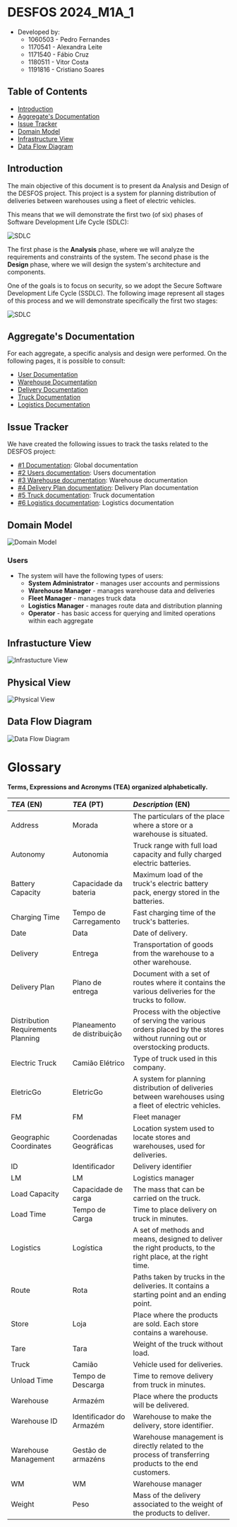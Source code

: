 # DESFOS 2024_M1A_1

- Developed by:
  - 1060503 - Pedro Fernandes
  - 1170541 - Alexandra Leite
  - 1171540 - Fábio Cruz
  - 1180511 - Vitor Costa
  - 1191816 - Cristiano Soares

## Table of Contents

- [Introduction](#introduction)
- [Aggregate's Documentation](#aggregate-documentatio)
- [Issue Tracker](#issue-tracker)
- [Domain Model](#domain-model)
- [Infrastructure View](#infrastructure-view)
- [Data Flow Diagram](#data-flow-diagram)

## Introduction

The main objective of this document is to present da Analysis and Design of the DESFOS project. This project is a system for planning distribution of deliveries between warehouses using a fleet of electric vehicles.

This means that we will demonstrate the first two (of six) phases of Software Development Life Cycle (SDLC):

![SDLC](diagrams/sdlc.png)

The first phase is the **Analysis** phase, where we will analyze the requirements and constraints of the system. The second phase is the **Design** phase, where we will design the system's architecture and components. 

One of the goals is to focus on security, so we adopt the Secure Software Development Life Cycle (SSDLC). The following image represent all stages of this process and we will demonstrate specifically the first two stages:

![SDLC](diagrams/ssdlc.png)

## Aggregate's Documentation

For each aggregate, a specific analysis and design were performed. On the following pages, it is possible to consult:

- [User Documentation](user/README_User.md)
- [Warehouse Documentation](warehouse/README_Warehouse.md)
- [Delivery Documentation](delivery/README_Delivery.md)
- [Truck Documentation](truck/README_Truck.md)
- [Logistics Documentation](logistics/README_Logistics.md)

## Issue Tracker

We have created the following issues to track the tasks related to the DESFOS project:

- [#1 Documentation](https://github.com/pedrofern/desofs2024_M1A_1/issues/1): Global documentation
- [#2 Users documentation](https://github.com/pedrofern/desofs2024_M1A_1/issues/2): Users documentation
- [#3 Warehouse documentation](https://github.com/pedrofern/desofs2024_M1A_1/issues/3): Warehouse documentation
- [#4 Delivery Plan documentation](https://github.com/pedrofern/desofs2024_M1A_1/issues/4): Delivery Plan documentation
- [#5 Truck documentation](https://github.com/pedrofern/desofs2024_M1A_1/issues/5): Truck documentation
- [#6 Logistics documentation](https://github.com/pedrofern/desofs2024_M1A_1/issues/6): Logistics documentation

## Domain Model

![Domain Model](diagrams/domainModel.png)

### Users

- The system will have the following types of users:
  - **System Administrator** - manages user accounts and permissions
  - **Warehouse Manager** - manages warehouse data and deliveries
  - **Fleet Manager** - manages truck data
  - **Logistics Manager** - manages route data and distribution planning
  - **Operator** - has basic access for querying and limited operations within each aggregate

## Infrastucture View

![Infrastucture View](diagrams/servers.png)

## Physical View

![Physical View](diagrams/physical_view.png)

## Data Flow Diagram

![Data Flow Diagram](diagrams/dfd.png)


# Glossary

**Terms, Expressions and Acronyms (TEA) organized alphabetically.**

| **_TEA_** (EN)                     | **_TEA_** (PT)              | **_Description_** (EN)                                                                                                      |                                       
|:-----------------------------------|:----------------------------|:----------------------------------------------------------------------------------------------------------------------------|
| Address                            | Morada                      | The particulars of the place where a store or a warehouse is situated.                                                      |
| Autonomy                           | Autonomia                   | Truck range with full load capacity and fully charged electric batteries.                                                   |
| Battery Capacity                   | Capacidade da bateria       | Maximum load of the truck's electric battery pack, energy stored in the batteries.                                          |
| Charging Time                      | Tempo de Carregamento       | Fast charging time of the truck's batteries.                                                                                |
| Date                               | Data                        | Date of delivery.                                                                                                           |
| Delivery                           | Entrega                     | Transportation of goods from the warehouse to a other warehouse.                                                            |
| Delivery Plan                      | Plano de entrega            | Document with a set of routes where it contains the various deliveries for the trucks to follow.                            |
| Distribution Requirements Planning | Planeamento de distribuição | Process with the objective of serving the various orders placed by the stores without running out or overstocking products. |
| Electric Truck                     | Camião Elétrico             | Type of truck used in this company.                                                                                         |
| EletricGo                          | EletricGo                   | A system for planning distribution of deliveries between warehouses using a fleet of electric vehicles.                     |
| FM                                 | FM                          | Fleet manager                                                                                                               |
| Geographic Coordinates             | Coordenadas Geográficas     | Location system used to locate stores and warehouses, used for deliveries.                                                  |
| ID                                 | Identificador               | Delivery identifier                                                                                                         |
| LM                                 | LM                          | Logistics manager                                                                                                           |
| Load Capacity                      | Capacidade de carga         | The mass that can be carried on the truck.                                                                                  |
| Load Time                          | Tempo de Carga              | Time to place delivery on truck in minutes.                                                                                 |
| Logistics                          | Logística                   | A set of methods and means, designed to deliver the right products, to the right place, at the right time.                  |
| Route                              | Rota                        | Paths taken by trucks in the deliveries. It contains a starting point and an ending point.                                  |
| Store                              | Loja                        | Place where the products are sold. Each store contains a warehouse.                                                         |
| Tare                               | Tara                        | Weight of the truck without load.                                                                                           |
| Truck                              | Camião                      | Vehicle used for deliveries.                                                                                                |
| Unload Time                        | Tempo de Descarga           | Time to remove delivery from truck in minutes.                                                                              |
| Warehouse                          | Armazém                     | Place where the products will be delivered.                                                                                 |
| Warehouse ID                       | Identificador do Armazém    | Warehouse to make the delivery, store identifier.                                                                           |
| Warehouse Management               | Gestão de armazéns          | Warehouse management is directly related to the process of transferring products to the end customers.                      |
| WM                                 | WM                          | Warehouse manager                                                                                                           |
| Weight                             | Peso                        | Mass of the delivery associated to the weight of the products to deliver.                                                   |